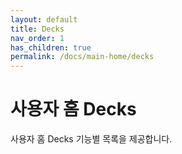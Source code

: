 ```yaml
---
layout: default
title: Decks
nav_order: 1
has_children: true
permalink: /docs/main-home/decks
---
```


# 사용자 홈 Decks

사용자 홈 Decks 기능별 목록을 제공합니다.

